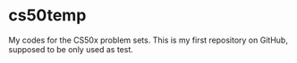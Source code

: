 # cs50temp

My codes for the CS50x problem sets. This is my first repository on GitHub, supposed to be only used as test.
